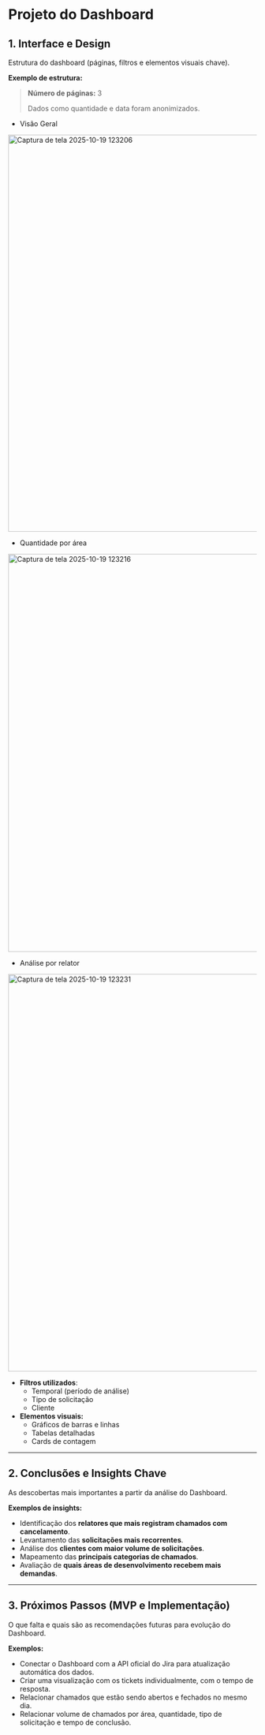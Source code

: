 # Projeto do Dashboard

## 1. Interface e Design

Estrutura do dashboard (páginas, filtros e elementos visuais chave).  

**Exemplo de estrutura:**  
> **Número de páginas:** 3
> 
> Dados como quantidade e data foram anonimizados.
  - Visão Geral

   <img width="1438" height="805" alt="Captura de tela 2025-10-19 123206" src="https://github.com/user-attachments/assets/e32d850e-c664-4e50-80e6-5e3d368b7264" />

  - Quantidade por área

   <img width="1438" height="807" alt="Captura de tela 2025-10-19 123216" src="https://github.com/user-attachments/assets/08878a7e-dd77-4119-a029-b031613015c7" />

  - Análise por relator
  
   <img width="1437" height="806" alt="Captura de tela 2025-10-19 123231" src="https://github.com/user-attachments/assets/0b45484a-c405-47da-8f52-817f740bf63b" />
    
- **Filtros utilizados**:
  - Temporal (período de análise)  
  - Tipo de solicitação
  - Cliente  
- **Elementos visuais:**  
  - Gráficos de barras e linhas  
  - Tabelas detalhadas  
  - Cards de contagem 

---


## 2. Conclusões e Insights Chave

As descobertas mais importantes a partir da análise do Dashboard.  

**Exemplos de insights:**  
- Identificação dos **relatores que mais registram chamados com cancelamento**.  
- Levantamento das **solicitações mais recorrentes**.  
- Análise dos **clientes com maior volume de solicitações**.  
- Mapeamento das **principais categorias de chamados**.  
- Avaliação de **quais áreas de desenvolvimento recebem mais demandas**.

---

## 3. Próximos Passos (MVP e Implementação)

O que falta e quais são as recomendações futuras para evolução do Dashboard.  

**Exemplos:**  
- Conectar o Dashboard com a API oficial do Jira para atualização automática dos dados.  
- Criar uma visualização com os tickets individualmente, com o tempo de resposta.  
- Relacionar chamados que estão sendo abertos e fechados no mesmo dia.
- Relacionar volume de chamados por área, quantidade, tipo de solicitação e tempo de conclusão.

